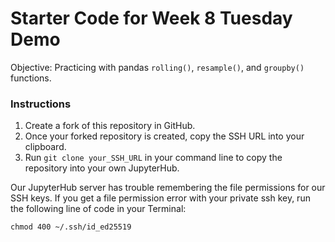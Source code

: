 # Starter Code for Week 8 Tuesday Demo

Objective: Practicing with pandas `rolling()`, `resample()`, and `groupby()` functions.


### Instructions
1) Create a fork of this repository in GitHub.
2) Once your forked repository is created, copy the SSH URL into your clipboard.
3) Run `git clone your_SSH_URL` in your command line to copy the repository into your own JupyterHub. 

Our JupyterHub server has trouble remembering the file permissions for our SSH keys. If you get a file permission error with your private ssh key, run the following line of code in your Terminal:

`chmod 400 ~/.ssh/id_ed25519`
